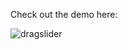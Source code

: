 Check out the demo here:

![dragslider](https://user-images.githubusercontent.com/27789064/113040671-11218300-9167-11eb-8dbf-82ecd5eae0e4.gif)

